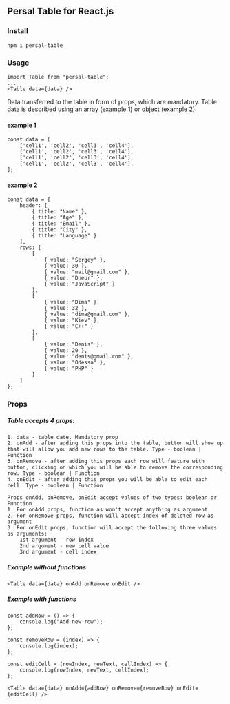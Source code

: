 ## Persal Table for React.js 
### Install
```
npm i persal-table
```
### Usage
```
import Table from "persal-table";
...
<Table data={data} />
```
Data transferred to the table in form of props, which are mandatory.
Table data is described using an array (example 1) or object (example 2):
#### example 1

```
const data = [
    ['cell1', 'cell2', 'cell3', 'cell4'],
    ['cell1', 'cell2', 'cell3', 'cell4'],
    ['cell1', 'cell2', 'cell3', 'cell4'],
    ['cell1', 'cell2', 'cell3', 'cell4'],
];
```
#### example 2
```
const data = {
    header: [
        { title: "Name" },
        { title: "Age" },
        { title: "Email" },
        { title: "City" },
        { title: "Language" }
    ],
    rows: [
        [
            { value: "Sergey" },
            { value: 30 },
            { value: "mail@gmail.com" },
            { value: "Dnepr" },
            { value: "JavaScript" }
        ],
        [
            { value: "Dima" },
            { value: 32 },
            { value: "dima@gmail.com" },
            { value: "Kiev" },
            { value: "C++" }
        ],
        [
            { value: "Denis" },
            { value: 20 },
            { value: "denis@gmail.com" },
            { value: "Odessa" },
            { value: "PHP" }
        ]
    ]
};
```

### Props
##### Table accepts 4 props:
    1. data - table date. Mandatory prop
    2. onAdd - after adding this props into the table, button will show up that will allow you add new rows to the table. Type - boolean | Function
    3. onRemove - after adding this props each row will feature with button, clicking on which you will be able to remove the corresponding row. Type - boolean | Function
    4. onEdit - after adding this props you will be able to edit each cell. Type - boolean | Function
    
    Props onAdd, onRemove, onEdit accept values of two types: boolean or Function
    1. For onAdd props, function as won't accept anything as argument
    2. For onRemove props, function will accept index of deleted row as argument
    3. For onEdit props, function will accept the following three values as arguments:
        1st argument - row index
        2nd argument - new cell value
        3rd argument - cell index
##### Example without functions
```
<Table data={data} onAdd onRemove onEdit />
```
##### Example with functions
```
const addRow = () => {
    console.log("Add new row");
};

const removeRow = (index) => {
    console.log(index);
};

const editCell = (rowIndex, newText, cellIndex) => {
    console.log(rowIndex, newText, cellIndex);
};

<Table data={data} onAdd={addRow} onRemove={removeRow} onEdit={editCell} />
```

